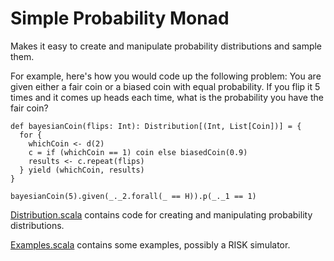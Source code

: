 # Simple Probability Monad

Makes it easy to create and manipulate probability distributions and sample them.

For example, here's how you would code up the following problem: You are given either a fair coin or a
biased coin with equal probability. If you flip it 5 times and it comes up heads each time, what is the
probability you have the fair coin?

    def bayesianCoin(flips: Int): Distribution[(Int, List[Coin])] = {
      for {
        whichCoin <- d(2)
        c = if (whichCoin == 1) coin else biasedCoin(0.9)
        results <- c.repeat(flips)
      } yield (whichCoin, results)
    }
  
    bayesianCoin(5).given(_._2.forall(_ == H)).p(_._1 == 1)

[Distribution.scala](https://github.com/jliszka/probability-monad/blob/master/Distribution.scala) contains code
for creating and manipulating probability distributions.

[Examples.scala](https://github.com/jliszka/probability-monad/blob/master/Examples.scala) contains some 
examples, possibly a RISK simulator.